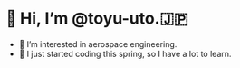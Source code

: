 # 👋 Hi, I’m @toyu-uto.🇯🇵
- 👀 I’m interested in aerospace engineering.
- 🔰 I just started coding this spring, so I have a lot to learn.
